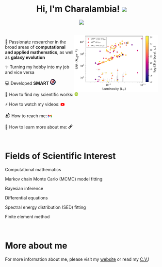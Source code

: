 <h1 align="center">Hi, I'm Charalambia! <img src="https://media.giphy.com/media/hvRJCLFzcasrR4ia7z/giphy.gif" width="30px"></h1> 
<p align="center"> <img src="https://komarev.com/ghpvc/?username=Cover&label=Profile%20views&color=orange&style=flat" /> </p>

<br>

<img align="right" src="/assets/SFR.png" width="55%" height="55%">

👀 Passionate researcher in the broad areas of **computational and applied mathematics**, as well as **galaxy evolution** 

✨ Turning my hobby into my job and vice versa

💻 Developed **SMART** [<img src="https://github.com/ch-var/ch-var/blob/main/assets/SMART_logo_for_profile.png" width="19" height="19">](https://github.com/ch-var/SMART)

🔭 How to find my scientific works: [<img src="/assets/orcid.png" width="2.5%" height="2.5%">](https://orcid.org/0009-0004-6200-0919)

⚡ How to watch my videos: [<img src="/assets/YouTube.png" width="2.5%" height="2.5%">](https://www.youtube.com/channel/UC6Yyxgp4KmtX6cXLyw_jb9Q)

📬 How to reach me: [<img src="/assets/gmail.png" width="2.5%" height="2.5%">](mailto:varnava.haris@gmail.com) 

🎯 How to learn more about me: [<img src="/assets/link.jpg" width="2.5%" height="2.5%">](https://ch-var.github.io)

<br> 

Fields of Scientific Interest
=============
Computational mathematics

Markov chain Monte Carlo (MCMC) model fitting

Bayesian inference

Differential equations

Spectral energy distribution (SED) fitting

Finite element method

<br>

More about me
=============
For more information about me, please visit my [website](https://ch-var.github.io) or read my [C.V.](https://github.com/ch-var/ch-var/blob/main/assets/CV%20-%20Charalambia%20Varnava.pdf)!



